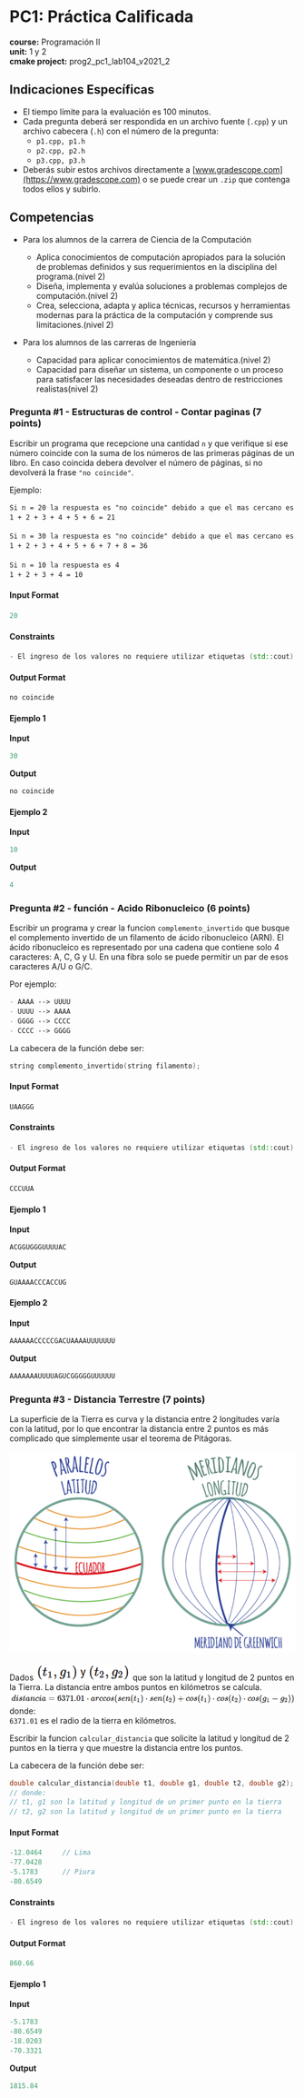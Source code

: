 # PC1: Práctica Calificada
**course:** Programación II  
**unit:** 1 y 2   
**cmake project:** prog2_pc1_lab104_v2021_2

## Indicaciones Específicas
- El tiempo límite para la evaluación es 100 minutos.
- Cada pregunta deberá ser respondida en un archivo fuente (`.cpp`) y un archivo cabecera (`.h`) con el número de la pregunta:
    - `p1.cpp, p1.h`
    - `p2.cpp, p2.h`
    - `p3.cpp, p3.h`
- Deberás subir estos archivos directamente a [www.gradescope.com](https://www.gradescope.com) o se puede crear un `.zip` que contenga todos ellos y subirlo.

## Competencias
- Para los alumnos de la carrera de Ciencia de la Computación
    - Aplica conocimientos de computación apropiados para la solución de problemas definidos y sus requerimientos en la disciplina del programa.(nivel 2)
    - Diseña, implementa y evalúa soluciones a problemas complejos de computación.(nivel 2)
    - Crea, selecciona, adapta y aplica técnicas, recursos y herramientas modernas para la práctica de la computación y comprende sus limitaciones.(nivel 2)

- Para los alumnos de las carreras de Ingeniería
    - Capacidad para aplicar conocimientos de matemática.(nivel 2)
    - Capacidad para diseñar un sistema, un componente o un proceso para satisfacer las necesidades deseadas dentro de restricciones realistas(nivel 2)

### Pregunta #1 - Estructuras de control - Contar paginas (7 points)
  
Escribir un programa que recepcione una cantidad `n` y que verifique si ese número coincide con la suma de los números de las primeras páginas de un libro. En caso coincida debera devolver el número de páginas, si no devolverá la frase `"no coincide"`.

Ejemplo:
```markdown
Si n = 20 la respuesta es "no coincide" debido a que el mas cercano es 21
1 + 2 + 3 + 4 + 5 + 6 = 21

Si n = 30 la respuesta es "no coincide" debido a que el mas cercano es 36
1 + 2 + 3 + 4 + 5 + 6 + 7 + 8 = 36

Si n = 10 la respuesta es 4
1 + 2 + 3 + 4 = 10
```

#### Input Format
```cpp
20
```

#### Constraints
```cpp
- El ingreso de los valores no requiere utilizar etiquetas (std::cout)
```

#### Output Format
```cpp
no coincide
```
#### Ejemplo 1
**Input**
```cpp
30
```
**Output**
```cpp
no coincide
```

#### Ejemplo 2
**Input**
```cpp
10
```
**Output**
```cpp
4
```

### Pregunta #2 - función - Acido Ribonucleico (6 points)
  
Escribir un programa y crear la funcion `complemento_invertido` que busque el complemento invertido de un filamento de ácido ribonucleico (ARN). El ácido ribonucleico es representado por una cadena que contiene solo 4 caracteres: A, C, G y U. En una fibra solo se puede permitir un par de esos caracteres A/U o G/C.  

Por ejemplo: 
```markdown
- AAAA --> UUUU
- UUUU --> AAAA
- GGGG --> CCCC
- CCCC --> GGGG
```
La cabecera de la función debe ser:
```cpp
string complemento_invertido(string filamento);
```
#### Input Format
```cpp
UAAGGG
```

#### Constraints
```cpp
- El ingreso de los valores no requiere utilizar etiquetas (std::cout)
```

#### Output Format
```cpp
CCCUUA
```
#### Ejemplo 1
**Input**
```cpp
ACGGUGGGUUUUAC
```
**Output**
```cpp
GUAAAACCCACCUG
```

#### Ejemplo 2
**Input**
```cpp
AAAAAACCCCCGACUAAAAUUUUUUU
```
**Output**
```cpp
AAAAAAAUUUUAGUCGGGGGUUUUUU
```

### Pregunta #3 - Distancia Terrestre (7 points)

La superficie de la Tierra es curva y la distancia entre 2 longitudes varía con la latitud, por lo que encontrar la distancia entre 2 puntos es más complicado que simplemente usar el teorema de Pitágoras.

![img.png](tools/img/img.png)

Dados ![img_2.png](tools/img/img_2.png) que son la latitud y longitud de 2 puntos en la Tierra. La distancia entre ambos puntos en kilómetros se calcula.
![img_3.png](tools/img/img_3.png)
donde:  
`6371.01` es el radio de la tierra en kilómetros.

Escribir la funcion `calcular_distancia` que solicite la latitud y longitud de 2 puntos en la tierra y que muestre la distancia entre los puntos.

La cabecera de la función debe ser:
```cpp
double calcular_distancia(double t1, double g1, double t2, double g2);
// donde:
// t1, g1 son la latitud y longitud de un primer punto en la tierra
// t2, g2 son la latitud y longitud de un primer punto en la tierra
```
#### Input Format
```cpp
-12.0464     // Lima
-77.0428
-5.1783      // Piura
-80.6549
```

#### Constraints
```cpp
- El ingreso de los valores no requiere utilizar etiquetas (std::cout)
```
#### Output Format
```cpp
860.66
```
#### Ejemplo 1
**Input**
```cpp
-5.1783
-80.6549
-18.0203
-70.3321
```
**Output**
```cpp
1815.84
```


